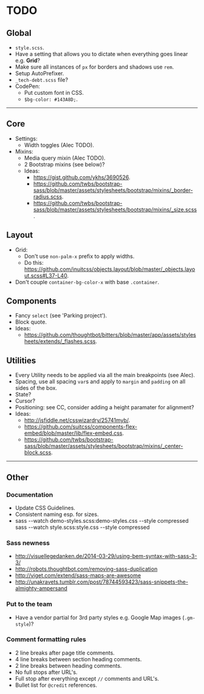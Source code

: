 # TODO

## Global

- `style.scss`.
- Have a setting that allows you to dictate when everything goes linear e.g. **Grid**?
- Make sure all instances of `px` for borders and shadows use `rem`.
- Setup AutoPrefixer.
- `_tech-debt.scss` file?
- CodePen:
  - Put custom font in CSS.
  - `$bg-color: #143A8D;`.


---


## Core

- Settings:
  - Width toggles (Alec TODO).
- Mixins:
  - Media query mixin (Alec TODO).
  - 2 Bootstrap mixins (see below)?
  - Ideas:
    - <https://gist.github.com/ykhs/3690526>.
    - <https://github.com/twbs/bootstrap-sass/blob/master/assets/stylesheets/bootstrap/mixins/_border-radius.scss>.
    - <https://github.com/twbs/bootstrap-sass/blob/master/assets/stylesheets/bootstrap/mixins/_size.scss>.

## Layout

- Grid:
  - Don't use `non-palm-x` prefix to apply widths.
  - Do this: <https://github.com/inuitcss/objects.layout/blob/master/_objects.layout.scss#L37-L40>.
- Don't couple `container-bg-color-x` with base `.container`.

## Components

- Fancy `select` (see 'Parking project').
- Block quote.
- Ideas:
  - <https://github.com/thoughtbot/bitters/blob/master/app/assets/stylesheets/extends/_flashes.scss>.

## Utilities

- Every Utility needs to be applied via all the main breakpoints (see Alec).
- Spacing, use all spacing `var`s and apply to `margin` and `padding` on all sides of the box.
- State?
- Cursor?
- Positioning: see CC, consider adding a height paramater for alignment?
- Ideas:
  - <http://jsfiddle.net/csswizardry/25741myb/>.
  - <https://github.com/suitcss/components-flex-embed/blob/master/lib/flex-embed.css>.
  - <https://github.com/twbs/bootstrap-sass/blob/master/assets/stylesheets/bootstrap/mixins/_center-block.scss>.


---


## Other

### Documentation

- Update CSS Guidelines.
- Consistent naming esp. for sizes.
- sass --watch demo-styles.scss:demo-styles.css --style compressed
  sass --watch style.scss:style.css --style compressed

### Sass newness

- <http://visuellegedanken.de/2014-03-29/using-bem-syntax-with-sass-3-3/>
- <http://robots.thoughtbot.com/removing-sass-duplication>
- <http://viget.com/extend/sass-maps-are-awesome>
- <http://unakravets.tumblr.com/post/78744593423/sass-snippets-the-almighty-ampersand>

### Put to the team

- Have a vendor partial for 3rd party styles e.g. Google Map images (`.gm-style`)?

### Comment formatting rules

- 2 line breaks after page title comments.
- 4 line breaks between section heading comments.
- 2 line breaks between heading comments.
- No full stops after URL's.
- Full stop after everything except `//` comments and URL's.
- Bullet list for `@credit` references.